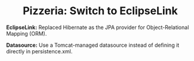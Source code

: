 <h1 align="center" id="title">Pizzeria: Switch to EclipseLink</h1>

<p id="description"><b>EclipseLink:</b> Replaced Hibernate as the JPA provider for Object-Relational Mapping (ORM).</p>
<p id="description"><b>Datasource:</b> Use a Tomcat-managed datasource instead of defining it directly in persistence.xml.</p>
